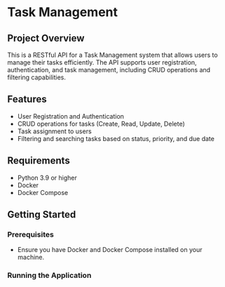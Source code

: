 # Task Management 

## Project Overview

This is a RESTful API for a Task Management system that allows users to manage their tasks efficiently. The API supports user registration, authentication, and task management, including CRUD operations and filtering capabilities.

## Features

- User Registration and Authentication
- CRUD operations for tasks (Create, Read, Update, Delete)
- Task assignment to users
- Filtering and searching tasks based on status, priority, and due date

## Requirements

- Python 3.9 or higher
- Docker
- Docker Compose

## Getting Started

### Prerequisites

- Ensure you have Docker and Docker Compose installed on your machine.

### Running the Application
